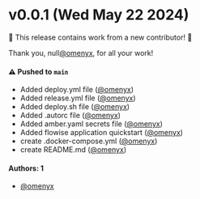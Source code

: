 # v0.0.1 (Wed May 22 2024)

:tada: This release contains work from a new contributor! :tada:

Thank you, null[@omenyx](https://github.com/omenyx), for all your work!

#### ⚠️ Pushed to `main`

- Added deploy.yml file ([@omenyx](https://github.com/omenyx))
- Added release.yml file ([@omenyx](https://github.com/omenyx))
- Added deploy.sh file ([@omenyx](https://github.com/omenyx))
- Added .autorc file ([@omenyx](https://github.com/omenyx))
- Added amber.yaml secrets file ([@omenyx](https://github.com/omenyx))
- Added flowise application quickstart ([@omenyx](https://github.com/omenyx))
- create .docker-compose.yml ([@omenyx](https://github.com/omenyx))
- create README.md ([@omenyx](https://github.com/omenyx))

#### Authors: 1

- [@omenyx](https://github.com/omenyx)
